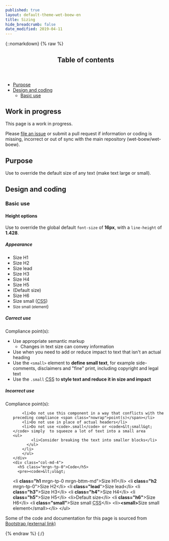 ```yaml
---
published: true
layout: default-theme-wet-boew-en
title: Sizing
hide_breadcrumb: false
date_modified: 2019-04-11
---
```

{::nomarkdown}
{% raw %}
  <span class="wb-prettify all-pre"></span>
  <div class="row">
    <nav role="navigation" class="col-md-8">
      <div class="panel panel-default">
        <header class="panel-heading">
          <h2 class="panel-title">Table of contents</h2>
        </header>
        <div class="panel-body">
          <ul>
            <li><a href="#purpose">Purpose</a></li>
            <li><a href="#design">Design and coding</a>
              <ul>
                <li><a href="#basic">Basic use</a> </li>
              </ul>
            </li>
          </ul>
        </div>
      </div>
    </nav>
    <section class="col-md-4">
      <div class="panel panel-warning">
        <div class="panel-body">
          <h2 class="mrgn-tp-0 h4 text-warning"><span class="fa fa-exclamation-triangle"></span> Work in progress</h2>
          <p>This page is a work in progress.</p>
          <p>Please <a href="https://github.com/wet-boew/wet-boew-styleguide/issues/new">file an issue</a> or submit a pull request if information or coding is missing, incorrect or out of sync with the main repository (wet-boew/wet-boew).</p>
        </div>
      </div>
    </section>
  </div>
  <h2 id="purpose"><span class="fa-stack"><span class="fa fa-circle fa-stack-2x"></span><span class="fa fa-info fa-stack-1x fa-inverse"></span></span> Purpose</h2>
  <p>Use to override the default size of any text (make text large or small). </p>
  <h2 id="design"><span class="fa-stack"><span class="fa fa-circle fa-stack-2x"></span><span class="fa fa-paint-brush fa-stack-1x fa-inverse"></span></span> Design and coding</h2>
  <h3 id="basic">Basic use</h3>
  <h4 id="height"><span class="fa-stack"><span class="fa fa-circle fa-stack-2x"></span><span class="fa fa-text-height fa-stack-1x fa-inverse"></span></span> Height options</h4>
  <p>Use to override the global default <code>font-size</code> of <strong>16px</strong>, with a <code>line-height</code> of <strong>1.428</strong>.</p>
  <div class="row">
    <div class="col-md-3">
      <div class="panel panel-default">
        <div class="panel-body">
          <h5 class="mrgn-tp-0">Appearance</h5>
          <ul class="list-unstyled">
            <li class="h1 mrgn-tp-0 mrgn-bttm-md">Size H1</li>
            <li class="h2 mrgn-tp-0 mrgn-bttm-md">Size H2</li>
            <li class="lead mrgn-tp-0 mrgn-bttm-md">Size lead</li>
            <li class="h3 mrgn-tp-0 mrgn-bttm-md">Size H3</li>
            <li class="h4 mrgn-tp-0 mrgn-bttm-md">Size H4</li>
            <li class="h5 mrgn-tp-0 mrgn-bttm-md">Size H5</li>
			<li class="mrgn-tp-0 mrgn-bttm-md">(Default size)</li>
            <li class="h6 mrgn-tp-0 mrgn-bttm-md">Size H6</li>
            <li class="small mrgn-tp-0 mrgn-bttm-sm">Size small (<abbr title="cascading style sheet">CSS</abbr>)</li>
            <li><small>Size small (element</small>)</li>
          </ul>
        </div>
      </div>
    </div>
    <div class="col-md-5">
      <h5 class="mrgn-tp-0 text-success"><span class="glyphicon glyphicon-ok-circle"></span> Correct use</h5>
<p>Compliance point(s):</p>
        <ul>
        <li> Use appropriate semantic markup        <ul>
            <li>Changes in text size can convey information</li>
          </ul>
        </li>
        <li>Use when you need to add or reduce impact to text that isn't an actual heading</li>
        <li>Use the <code>&lt;small&gt;</code> element to <strong>  define small text</strong>, for example side-comments, disclaimers and &quot;fine&quot; print, including copyright and legal text</li>
        <li>Use the <code>.small</code>  <abbr title="cascading style sheet">CSS</abbr>  to<strong> style text and reduce it in  size and impact</strong></li>
      </ul>
      <h5 class="mrgn-tp-0 text-danger"><span class="glyphicon glyphicon-remove-circle"></span> Incorrect use</h5><p>Compliance point(s):</p><ul>

        <li>Do not use this component in a way that conflicts with the preceding compliance <span class="nowrap">point(s)</span></li>
        <li>Do not use in place of actual headers</li>
        <li>Do not use <code>.small</code> or <code>&lt;small&gt;</code> simply  to squeeze a lot of text into a small area        <ul>
            <li>Consider breaking the text into smaller blocks</li>
          </ul>
        </li>
        </ul>
    </div>
    <div class="col-md-4">
      <h5 class="mrgn-tp-0">Code</h5>
      <pre><code>&lt;ul&gt;
  &lt;li <strong>class=&quot;h1 </strong>mrgn-tp-0 mrgn-bttm-md&quot;&gt;Size H1&lt;/li&gt;
  &lt;li <strong>class=&quot;h2 </strong>mrgn-tp-0&quot;&gt;Size H2&lt;/li&gt;
  &lt;li <strong>class=&quot;lead</strong>&quot;&gt;Size lead&lt;/li&gt;
  &lt;li <strong>class=&quot;h3&quot;</strong>&gt;Size H3&lt;/li&gt;
  &lt;li <strong>class=&quot;h4&quot;</strong>&gt;Size H4&lt;/li&gt;
  &lt;li <strong>class=&quot;h5&quot;</strong>&gt;Size H5&lt;/li&gt;
  &lt;li&gt;Default size&lt;/li&gt;
  &lt;li <strong>class=&quot;h6&quot;</strong>&gt;Size H6&lt;/li&gt;
  &lt;li<strong> class=&quot;small&quot;</strong>&gt;Size small <abbr title="cascading style sheet">CSS</abbr>&lt;/li&gt;
  &lt;li&gt;<strong>&lt;small&gt;</strong>Size small element&lt;/small&gt;&lt;/li&gt;
&lt;/ul&gt;</code></pre>
    </div>
  </div>
  <p class="mrgn-tp-lg text-muted">Some of the code and documentation for this page is sourced from <a href="http://getbootstrap.com/" >Bootstrap<span  class="wb-inv"> (external link)</span></a></p>
{% endraw %}
{:/}
